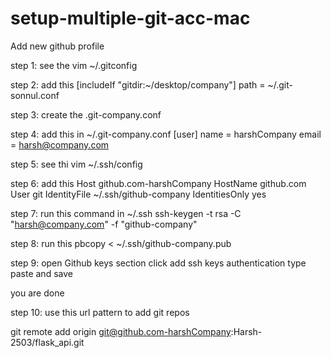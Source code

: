 # setup-multiple-git-acc-mac
Add new github profile

step 1: 
see the vim ~/.gitconfig

step 2: 
add this 
[includeIf "gitdir:~/desktop/company"]
    path = ~/.git-sonnul.conf

step 3:
create the .git-company.conf

step 4:
add this in ~/.git-company.conf
[user]
        name = harshCompany
        email = harsh@company.com

step 5:
see thi vim ~/.ssh/config

step 6:
add this
Host github.com-harshCompany
   HostName github.com
   User git
   IdentityFile ~/.ssh/github-company
   IdentitiesOnly yes


step 7:
run this command in ~/.ssh
ssh-keygen -t rsa -C "harsh@company.com" -f "github-company"

step 8:
run this 
pbcopy < ~/.ssh/github-company.pub

step 9:
open Github keys section 
click add ssh keys 
authentication type
paste and save 

you are done

step 10:
use this url pattern to add git repos

git remote add origin git@github.com-harshCompany:Harsh-2503/flask_api.git
